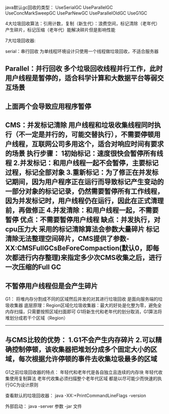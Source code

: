 java默认gc回收的类型：
UseSerialGC  UseParallelGC  UseConcMarkSweepGC  UseParNewGC  UseParallelOldGC  UseG1GC

4大垃圾回收算法：引用计数，复制（新生代）：浪费空间，标记清除（老年代）产生碎片，标记压缩（老年代）能解决碎片但是影响性能

7大垃圾回收器:

serial：串行回收
为单线程环境设计只使用一个线程做垃圾回收，不适合服务器

Parallel：并行回收
多个垃圾回收线程并行工作，此时用户线程是暂停的，适合科学计算和大数据平台等弱交互场景
-----------------------------------------------------------------------
上面两个会导致应用程序暂停
-----------------------------------------------------------------------
CMS：并发标记清除
用户线程和垃圾收集线程同时执行（不一定是并行的，可能交替执行），不需要停顿用户线程，互联网公司多用这个，适合对响应时间有要求的场景
执行步骤：
1初始标记：速度很快会暂停所有线程
2.并发标记：和用户线程一起不会暂停，主要标记过程，标记全部对象
3.重新标记：为了修正在并发标记期间，因为用户程序正在运行而导致标记产生变动的一部分对象的标记记录，仍然需要暂停所有工作线程，因为并发标记时，用户线程仍在运行，因此在正式清理前，再做修正
4.并发清除：和用户线程一起，不需要暂停
优点：不需要暂停用户线程
缺点：并发执行，对cpu压力大
     采用的标记清除算法会参数大量碎片
标记清除无法整理空间碎片，CMS提供了参数-XX:CMSFullGCsBeForeCompaction(默认0，即每次都进行内存整理)来指定多少次CMS收集之后，进行一次压缩的Full GC
-----------------------------------------------------------------------
不暂停用户线程但是会产生碎片
-----------------------------------------------------------------------
G1：
将堆内存分割成不同的区域然后并发的对其进行垃圾回收
是面向服务端的垃圾收集器
底层原理：Region区域化垃圾收集器：最大的好处是化整为零，避免全内存扫描，只需要按照区域扫面即可
G1将新生代和老年代的划分取消，G1算法将堆划分成若干个区域（Region）

------------------------------------------------------------
与CMS比较的优势：
1.G1不会产生内存碎片
2.可以精确控制停顿，该收集器把堆划分成多个固定大小的区域，每次根据允许停顿的事件去收集垃圾最多的区域
------------------------------------------------------------

G1之前垃圾回收器的特点：
年轻代和老年代是各自独立且连续的内存块
年轻代收集使用复制算法
老年代收集必须扫描整个老年代区域
都是以尽可能少而快速的执行GC为设计原则


查看默认的垃圾回收器：
java -XX:+PrintCommandLineFlags -version

外部启动：
java -server 参数 -jar 文件 